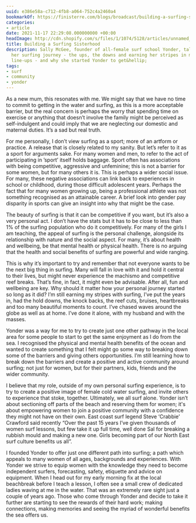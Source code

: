 ```yaml
---
uuid: e386e58a-c712-4fb8-a064-752c4a2460a4
bookmarkOf: https://finisterre.com/blogs/broadcast/building-a-surfing-sisterhood
categories:
- article
date: 2021-11-17 22:29:08.000000000 +00:00
headImage: http://cdn.shopify.com/s/files/1/1074/5128/articles/unnamed_07be6af1-8e9d-4912-a05b-8a03d4317498.jpg?v=1655382374
title: Building a Surfing Sisterhood
description: Sally McGee, founder of all-female surf school Yonder, talks us through
  her surfing journey - the ups, the downs and earning her stripes in male dominated
  line-ups - and why she started Yonder to get&hellip;
tags:
- surf
- community
- yonder
---
```


As a new mum, this resonates with me. We might say that we have no time to commit to getting in the water and surfing, as this is a more acceptable barrier, but the real concern is perhaps the worry that spending time on exercise or anything that doesn’t involve the family might be perceived as self-indulgent and could imply that we are neglecting our domestic and maternal duties. It’s a sad but real truth.

For me personally, I don’t view surfing as a sport; more of an artform or practice. A release that is closely related to my sanity. But let’s refer to it as a sport for arguments sake. For many women and men, to refer to the act of participating in ’sport’ itself holds baggage. Sport often has associations with being competitive, aggressive and unfeminine; this is not a barrier for some women, but for many others it is. This is perhaps a wider social issue. For many, these negative associations can link back to experiences in school or childhood, during those difficult adolescent years. Perhaps the fact that for many women growing up, being a professional athlete was not something recognised as an attainable career. A brief look into gender pay disparity in sports can give an insight into why that might be the case.

The beauty of surfing is that it can be competitive if you want, but it’s also a very personal act. I don’t have the stats but it has to be close to less than 1% of the surfing population who do it competitively. For many of the girls I am teaching, the appeal of surfing is the personal challenge, alongside its relationship with nature and the social aspect. For many, it’s about health and wellbeing, be that mental health or physical health. There is no arguing that the health and social benefits of surfing are powerful and wide ranging.

This is why it’s important to try and remember that not everyone wants to be the next big thing in surfing. Many will fall in love with it and hold it central to their lives, but might never experience the machismo and competitive reef breaks. That’s fine, in fact, it might even be advisable. After all, fun and wellbeing are key. Why should it matter how your personal journey started so long as it did? I’m still earning my stripes with surfing, I’ve put the years in, had the hold downs, the knock backs, the reef cuts, bruises, heartbreaks and too many beautiful moments to count. I’ve chased waves around the globe as well as at home. I’ve done it alone, with my husband and with the masses.

Yonder was a way for me to try to create just one other pathway in the local area for some people to start to get the same enjoyment as I do from the sea. I recognised the physical and mental health benefits of the ocean and wanted to create something that I felt might go some way to breaking down some of the barriers and giving others opportunities. I’m still learning how to break down the barriers and create a positive and active community around surfing; not just for women, but for their partners, kids, friends and the wider community.

I believe that my role, outside of my own personal surfing experience, is to try to create a positive image of female cold water surfing, and invite others to experience that stoke, together. Ultimately, we all surf alone. Yonder isn’t about sectioning off parts of the beach and reserving them for women; it's about empowering women to join a positive community with a confidence they might not have on their own. East coast surf legend Steve ‘Crabbie’ Crawford said recently “Over the past 15 years I’ve given thousands of women surf lessons, but few take it up full time, well done Sal for breaking a rubbish mould and making a new one. Girls becoming part of our North East surf culture benefits us all”.

I founded Yonder to offer just one different path into surfing; a path which appeals to many women of all ages, backgrounds and experiences. With Yonder we strive to equip women with the knowledge they need to become independent surfers, forecasting, safety, etiquette and advice on equipment. When I head out for my early morning fix at the local beachbreak before I teach a lesson, I often see a small crew of dedicated ladies waving at me in the water. That was an extremely rare sight just a couple of years ago. Those who come through Yonder and decide to take it further are starting to see the rewards of their hard work; making connections, making memories and seeing the myriad of wonderful benefits the sea offers us.